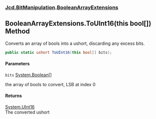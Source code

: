 ### [Jcd.BitManipulation](Jcd.BitManipulation.md 'Jcd.BitManipulation').[BooleanArrayExtensions](Jcd.BitManipulation.BooleanArrayExtensions.md 'Jcd.BitManipulation.BooleanArrayExtensions')

## BooleanArrayExtensions.ToUInt16(this bool[]) Method

Converts an array of bools into a ushort, discarding any excess bits.

```csharp
public static ushort ToUInt16(this bool[] bits);
```
#### Parameters

<a name='Jcd.BitManipulation.BooleanArrayExtensions.ToUInt16(thisbool[]).bits'></a>

`bits` [System.Boolean](https://docs.microsoft.com/en-us/dotnet/api/System.Boolean 'System.Boolean')[[]](https://docs.microsoft.com/en-us/dotnet/api/System.Array 'System.Array')

the array of bools to convert, LSB at index 0

#### Returns
[System.UInt16](https://docs.microsoft.com/en-us/dotnet/api/System.UInt16 'System.UInt16')  
The converted ushort